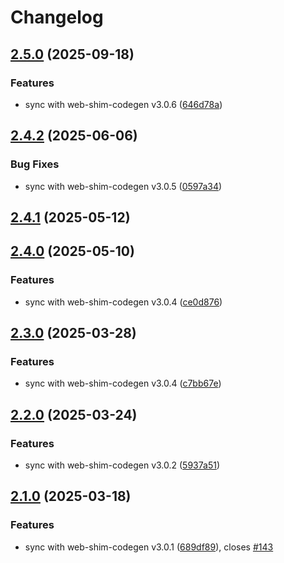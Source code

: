 # Changelog

## [2.5.0](https://github.com/OneSignal/onesignal-vue/compare/2.4.2...2.5.0) (2025-09-18)

### Features

* sync with web-shim-codegen v3.0.6 ([646d78a](https://github.com/OneSignal/onesignal-vue/commit/646d78abc4034412cf3afe8bdf13a14d1e4ce605))

## [2.4.2](https://github.com/OneSignal/onesignal-vue/compare/2.4.1...2.4.2) (2025-06-06)

### Bug Fixes

* sync with web-shim-codegen v3.0.5 ([0597a34](https://github.com/OneSignal/onesignal-vue/commit/0597a346a9d44670828c316db2194f0652aad3a0))

## [2.4.1](https://github.com/OneSignal/onesignal-vue/compare/2.4.0...2.4.1) (2025-05-12)

## [2.4.0](https://github.com/OneSignal/onesignal-vue/compare/2.3.0...2.4.0) (2025-05-10)

### Features

* sync with web-shim-codegen v3.0.4 ([ce0d876](https://github.com/OneSignal/onesignal-vue/commit/ce0d8763eac93873cb38e74b7e8b3fe13af43a70))

## [2.3.0](https://github.com/OneSignal/onesignal-vue/compare/2.2.0...2.3.0) (2025-03-28)

### Features

* sync with web-shim-codegen v3.0.4 ([c7bb67e](https://github.com/OneSignal/onesignal-vue/commit/c7bb67e6f905488fca8e14207f044970f0ed0279))

## [2.2.0](https://github.com/OneSignal/onesignal-vue/compare/2.1.0...2.2.0) (2025-03-24)

### Features

* sync with web-shim-codegen v3.0.2 ([5937a51](https://github.com/OneSignal/onesignal-vue/commit/5937a513bcd7927fc1dc73fcc0407bb3d19f573d))

## [2.1.0](https://github.com/OneSignal/onesignal-vue/compare/2.0.1...2.1.0) (2025-03-18)

### Features

* sync with web-shim-codegen v3.0.1 ([689df89](https://github.com/OneSignal/onesignal-vue/commit/689df8984f94f143b3371b0e7af46fe65b71da15)), closes [#143](https://github.com/OneSignal/onesignal-vue/issues/143)
